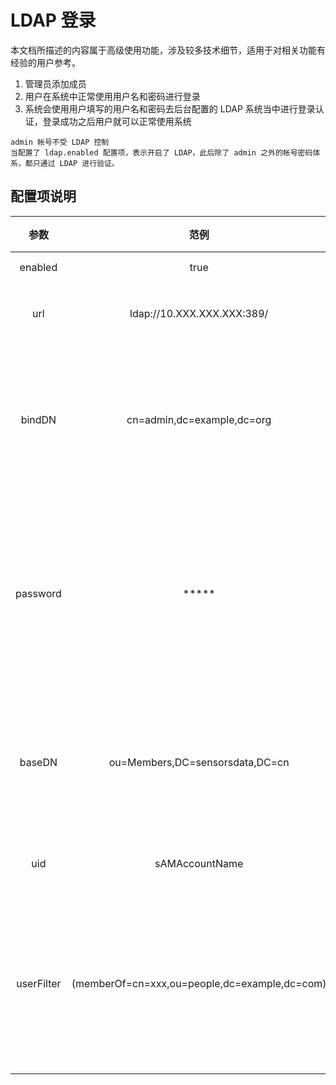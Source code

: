 # LDAP 登录

本文档所描述的内容属于高级使用功能，涉及较多技术细节，适用于对相关功能有经验的用户参考。

1. 管理员添加成员
2. 用户在系统中正常使用用户名和密码进行登录
3. 系统会使用用户填写的用户名和密码去后台配置的 LDAP 系统当中进行登录认证，登录成功之后用户就可以正常使用系统

```
admin 帐号不受 LDAP 控制
当配置了 ldap.enabled 配置项，表示开启了 LDAP，此后除了 admin 之外的帐号密码体系，都只通过 LDAP 进行验证。
```

## 配置项说明

|      参数       |                              范例                               |    必填    |                 说明                  | 
|:-------------:|:-------------------------------------------------------------:|:--------:|:-----------------------------------:|
|    enabled    |                             true                              |    是     |               开启ldap                |
|      url      |                  ldap://10.XXX.XXX.XXX:389/                   |    是     |             LDAP 服务的地址              |
|    bindDN     |                  cn=admin,dc=example,dc=org                   |    否     |       当 LDAP 配置了禁止匿名访问的时候需要此项       |
|   password    |                             *****                             |    否     |    当 LDAP 配置了禁止匿名访问的时候需要绑定的管理员密码    |
|    baseDN     |                ou=Members,DC=sensorsdata,DC=cn                |    是     | LDAP Base DN，进行LDAP 用户名检索的 Base Dn  |
|      uid      |                        sAMAccountName                         |    是     |             LDAP 帐号唯一值              |
|  userFilter   |         (memberOf=cn=xxx,ou=people,dc=example,dc=com)         |    否     |  在 LDAP 中查找用户时是否按照指定的 filter 进行筛选   |

